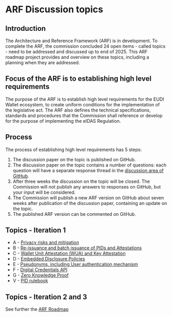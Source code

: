 # ARF Discussion topics

## Introduction

The Architecture and Reference Framework (ARF) is in development. To complete
the ARF, the commission concluded 24 open items - called topics - need to be
addressed and discussed up to end of 2025. This ARF roadmap project provides and
overview on these topics, including a planning when they are addressed.

## Focus of the ARF is to establishing high level requirements

The purpose of the ARF is to establish high level requirements for the
EUDI Wallet ecosystem, to create uniform conditions for the implementation
of the legislative act. The ARF also defines the technical specifications,
standards and procedures that the Commission shall reference or develop
for the purpose of implementing the eIDAS Regulation.

## Process

The process of establishing high level requirements has 5 steps:

1. The discussion paper on the topic is published on GitHub.
2. The discussion paper on the topic contains a number of questions:
each question will have a separate response thread in the
[discussion area of GitHub](https://github.com/eu-digital-identity-wallet/eudi-doc-architecture-and-reference-framework/discussions).
3. After three weeks the discussion on the topic will be closed. The
Commission will not publish any answers to responses on GitHub,
but your input will be considered.
4. The Commission will publish a new ARF version on GitHub about
seven weeks after publication of the discussion paper, containing
an update on the topic.  
5. The published ARF version can be commented on GitHub.

## Topics - Iteration 1

+ A - [Privacy risks and mitigation](a-privacy-risks-and-mitigations.md)
+ B - [Re-issuance and batch issuance of PIDs and Attestations](b-re-issuance-and-batch-issuance-of-pids-and-attestations.md)
+ C - [Wallet Unit Attestation (WUA) and Key Attestation](c-wallet-unit-attestation.md) 
+ D - [Embedded Disclosure Policies](d-embedded-disclosure-policies.md)
+ E - [Pseudonyms, including User authentication mechanism](e-pseudonyms-including-user-authentication-mechanism.md)
+ F - [Digital Credentials API](f-digital-credential-api.md)
+ G - [Zero Knowledge Proof](g-zero-knowledge-proof.md)
+ V - [PID rulebook](v-pid-rulebook.md)

## Topics - Iteration 2 and 3

See further the [ARF Roadmap](https://github.com/orgs/eu-digital-identity-wallet/projects/36)

